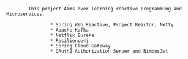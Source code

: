 			This project Aims over learning reactive programming and Microservices.
				
					* Spring Web Reactive, Project Reactor, Netty
					* Apache Kafka
					* Netflix Eureka
					* Resilience4j
					* Spring Cloud Gateway
					* OAuth2 Authorization Server and NimbusJwt
